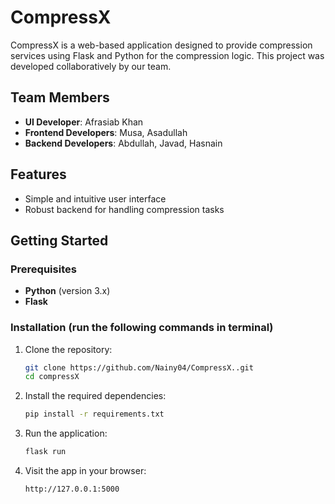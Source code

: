 # CompressX

CompressX is a web-based application designed to provide compression services using Flask and Python for the compression logic. This project was developed collaboratively by our team.

## Team Members

- **UI Developer**: Afrasiab Khan  
- **Frontend Developers**: Musa, Asadullah  
- **Backend Developers**: Abdullah, Javad, Hasnain

## Features

- Simple and intuitive user interface
- Robust backend for handling compression tasks

## Getting Started

### Prerequisites

- **Python** (version 3.x)
- **Flask**

### Installation (run the following commands in terminal)

1. Clone the repository:

   ```bash
   git clone https://github.com/Nainy04/CompressX..git
   cd compressX
   ```

2. Install the required dependencies:

   ```bash
   pip install -r requirements.txt
   ```

3. Run the application:

   ```bash
   flask run
   ```

4. Visit the app in your browser:

   ```
   http://127.0.0.1:5000
   ```

